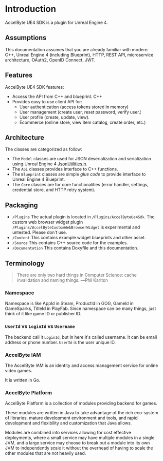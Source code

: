 # Introduction

AccelByte UE4 SDK is a plugin for Unreal Engine 4. 

## Assumptions

This documentation assumes that you are already familiar with modern C++, Unreal Engine 4 (including Blueprint), HTTP, REST API, microservice architecture, OAuth2, OpenID Connect, JWT.

## Features

AccelByte UE4 SDK features:

- Access the API from C++ and blueprint. C++ 
- Provides easy to use client API for:
    - User authentication (access tokens stored in memory)
    - User management (create user, reset password, verify user.)
    - User profile (create, update, view).
    - Ecommerce (online store, view item catalog, create order, etc.)

## Architecture

The classes are categorized as follow:

- The `Model` classes are used for JSON deserialization and serialization using Unreal Engine 4 [JsonUtilities.h](https://api.unrealengine.com/INT/API/Runtime/JsonUtilities/).
- The `Api` classes provides interface to C++ functions.
- The `Blueprint` classes are simple _glue code_ to provide interface to Unreal Engine 4 Blueprint.
- The `Core` classes are for core functionalities (error handler, settings, credential store, and HTTP retry system). 

## Packaging

- `/Plugins` The actual plugin is located in `/Plugins/AccelByteUe4Sdk`. The custom web browser widget plugin `/Plugins/AccelByteCustomWebBrowserWidget` is experimental and untested. Please don't use.
- `/Content` This contains example widget blueprints and other asset.
- `/Source` This contains C++ source code for the examples.
- `/Documentation` This contains Doxyfile and this documentation.
  
## Terminology

> There are only two hard things in Computer Science: cache invalidation and naming things. ―Phil Karlton

### Namespace

Namespace is like AppId in Steam, ProductId in GOG, GameId in GameSparks, TitleId in PlayFab. Since namespace can be many things, just think of it like game ID or publisher ID.

### `UserId` vs `LoginId` vs `Username`

The backend call it `LoginId`, but in here it's called username. It can be email address or phone number. `UserId` is the user unique ID.

### AccelByte IAM

The AccelByte IAM is an identity and access management service for online video games.

It is written in Go.

### AccelByte Platform

AccelByte Platform is a collection of modules providing backend for games.

These modules are written in Java to take advantage of the rich eco-system of libraries, mature development environment and tools, and rapid development and flexibility and customization that Java allows.

Modules are combined into services allowing for cost effective deployments, where a small service may have multiple modules in a single JVM, and a large service may choose to break out a module into its own JVM to independently scale it without the overhead of having to scale the other modules that are not heavily used.

